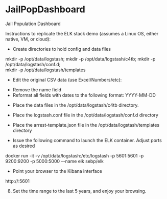 # JailPopDashboard
Jail Population Dashboard

Instructions to replicate the ELK stack demo (assumes a Linux OS, either native, VM, or cloud):

* Create directories to hold config and data files

mkdir -p /opt/data/logstash; mkdir -p /opt/data/logstash/c4tb;  mkdir -p /opt/data/logstash/conf.d; \
mkdir -p /opt/data/logstash/templates

* Edit the original CSV data (use Excel/Numbers/etc): 
- Remove the name field
- Reformat all fields with dates to the following format: YYYY-MM-DD

* Place the data files in the /opt/data/logstash/c4tb directory.

* Place the logstash.conf file in the /opt/data/logstash/conf.d directory

* Place the arrest-template.json file in the /opt/data/logstash/templates directory

* Issue the following command to launch the ELK container. Adjust ports as desired

docker run -it  -v /opt/data/logstash:/etc/logstash -p 5601:5601 -p 9200:9200 -p 5000:5000  --name elk sebp/elk

* Point your browser to the Kibana interface

http://<ip>:5601

8. Set the time range to the last 5 years, and enjoy your browsing.
